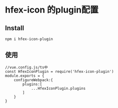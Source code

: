 # hfex-icon 的plugin配置
## Install
```
npm i hfex-icon-plugin
```
## 使用
```
//vue.config.js/ts中
const HfexIconPlugin = require('hfex-icon-plugin')
module.exports = {
    configureWebpack:{
        plugins:[
            ...HfexIconPlugin.plugins
        ]
    }
}
```